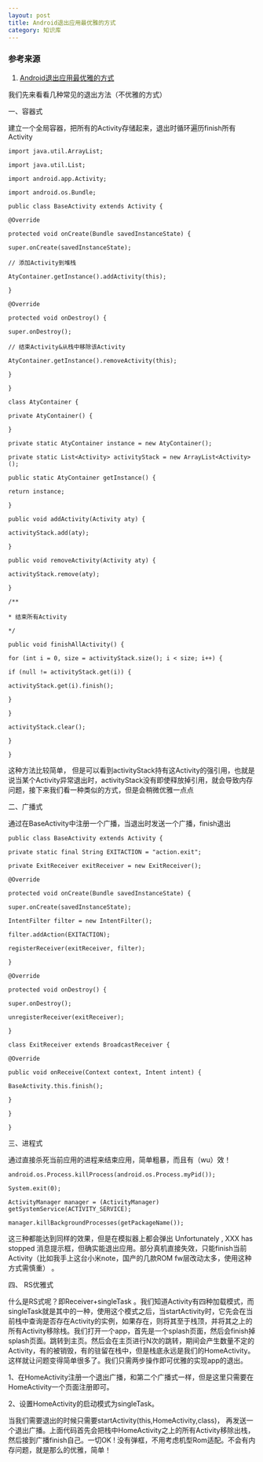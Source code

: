 ```yaml
---
layout: post
title: Android退出应用最优雅的方式
category: 知识库
---
```



### 参考来源
1. [Android退出应用最优雅的方式 ](http://mp.weixin.qq.com/s?__biz=MzA3MDMyMjkzNg==&mid=2652262176&idx=1&sn=36c158662f7cb599b7e9186e30e490b6&chksm=84dc70b7b3abf9a11685f4573007685a60dc2297bc1abe6e55244c0baa390fdbc734865f97b7&mpshare=1&scene=23&srcid=01097U3Y8EHKGGNHNifV91tK#rd)


我们先来看看几种常见的退出方法（不优雅的方式）


一、容器式


建立一个全局容器，把所有的Activity存储起来，退出时循环遍历finish所有Activity


    import java.util.ArrayList;

    import java.util.List;

    import android.app.Activity;

    import android.os.Bundle;

    public class BaseActivity extends Activity {

    @Override

    protected void onCreate(Bundle savedInstanceState) {

    super.onCreate(savedInstanceState);

    // 添加Activity到堆栈

    AtyContainer.getInstance().addActivity(this);

    }

    @Override

    protected void onDestroy() {

    super.onDestroy();

    // 结束Activity&从栈中移除该Activity

    AtyContainer.getInstance().removeActivity(this);

    }

    }

    class AtyContainer {

    private AtyContainer() {

    }

    private static AtyContainer instance = new AtyContainer();

    private static List<Activity> activityStack = new ArrayList<Activity>();

    public static AtyContainer getInstance() {

    return instance;

    }

    public void addActivity(Activity aty) {

    activityStack.add(aty);

    }

    public void removeActivity(Activity aty) {

    activityStack.remove(aty);

    }

    /**

    * 结束所有Activity

    */

    public void finishAllActivity() {

    for (int i = 0, size = activityStack.size(); i < size; i++) {

    if (null != activityStack.get(i)) {

    activityStack.get(i).finish();

    }

    }

    activityStack.clear();

    }

    }


这种方法比较简单， 但是可以看到activityStack持有这Activity的强引用，也就是说当某个Activity异常退出时，activityStack没有即使释放掉引用，就会导致内存问题，接下来我们看一种类似的方式，但是会稍微优雅一点点


二、广播式


通过在BaseActivity中注册一个广播，当退出时发送一个广播，finish退出


    public class BaseActivity extends Activity {

    private static final String EXITACTION = "action.exit";

    private ExitReceiver exitReceiver = new ExitReceiver();

    @Override

    protected void onCreate(Bundle savedInstanceState) {

    super.onCreate(savedInstanceState);

    IntentFilter filter = new IntentFilter();

    filter.addAction(EXITACTION);

    registerReceiver(exitReceiver, filter);

    }

    @Override

    protected void onDestroy() {

    super.onDestroy();

    unregisterReceiver(exitReceiver);

    }

    class ExitReceiver extends BroadcastReceiver {

    @Override

    public void onReceive(Context context, Intent intent) {

    BaseActivity.this.finish();

    }

    }

    }


三、进程式


通过直接杀死当前应用的进程来结束应用，简单粗暴，而且有（wu）效！


    android.os.Process.killProcess(android.os.Process.myPid());

    System.exit(0);

    ActivityManager manager = (ActivityManager) getSystemService(ACTIVITY_SERVICE);

    manager.killBackgroundProcesses(getPackageName());


这三种都能达到同样的效果，但是在模拟器上都会弹出 Unfortunately , XXX has stopped 消息提示框，但确实能退出应用。部分真机直接失效，只能finish当前Activity（比如我手上这台小米note，国产的几款ROM fw层改动太多，使用这种方式需慎重） 。


四、 RS优雅式


什么是RS式呢？即Receiver+singleTask 。我们知道Activity有四种加载模式，而singleTask就是其中的一种，使用这个模式之后，当startActivity时，它先会在当前栈中查询是否存在Activity的实例，如果存在，则将其至于栈顶，并将其之上的所有Activity移除栈。我们打开一个app，首先是一个splash页面，然后会finish掉splash页面。跳转到主页。然后会在主页进行N次的跳转，期间会产生数量不定的Activity，有的被销毁，有的驻留在栈中，但是栈底永远是我们的HomeActivity。这样就让问题变得简单很多了。我们只需两步操作即可优雅的实现app的退出。


1、在HomeActivity注册一个退出广播，和第二个广播式一样，但是这里只需要在HomeActivity一个页面注册即可。

2、设置HomeActivity的启动模式为singleTask。


当我们需要退出的时候只需要startActivity(this,HomeActivity,class)， 再发送一个退出广播。上面代码首先会把栈中HomeActivity之上的所有Activity移除出栈，然后接到广播finish自己。一切OK ! 没有弹框，不用考虑机型Rom适配。不会有内存问题，就是那么的优雅，简单！
